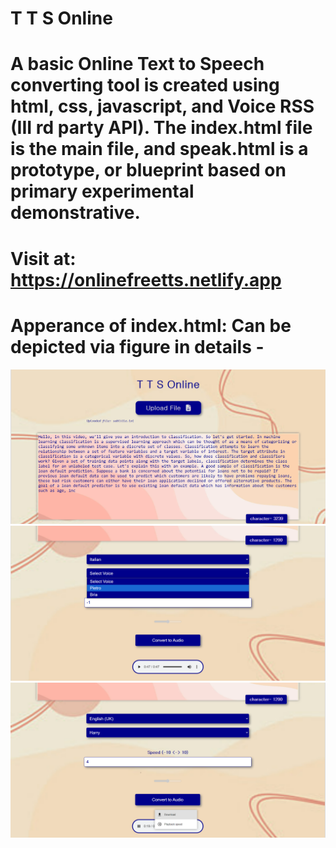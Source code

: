 # T T S Online
# A basic Online Text to Speech converting tool is created using html, css, javascript, and Voice RSS (III rd party API). The index.html file is the main file, and speak.html is a prototype, or blueprint based on primary experimental demonstrative.
# Visit at: https://onlinefreetts.netlify.app
# Apperance of index.html: Can be depicted via figure in details -
![image](tts2.png)
![image](tts3.png)
![image](tts4.png)

